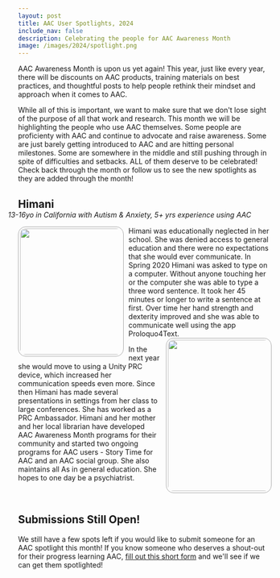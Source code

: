 ```yaml
---
layout: post
title: AAC User Spotlights, 2024
include_nav: false
description: Celebrating the people for AAC Awareness Month
image: /images/2024/spotlight.png
---
```

<style>
  img.pic {
    border-radius: 15px;
    border: 1px solid #aaa;
    padding: 3px;
  }
  img.left {
    float: left; 
    margin: 0 10px 10px 0; 
    max-width: 40%
  }
  img.right {
    float: right; 
    margin: 0 0 10px 10px; 
    max-width: 40%
  }
  img.app {
    height: 70px;
  }
  a.caption {
    display: inline-block;
    padding: 5px 10px;
    border: 1px solid #aaa;
    border-radius: 10px;
    margin-bottom: 10px;
    text-align: center;
    max-width: 50%;
  }
  a.caption.wide {
    min-width: 225px;
    max-width: 50%;
  }
  a.caption img {
    display: block;
    margin: 0 auto;
    max-width: 100%;
  }
  a.caption .sub {
    display: block;
    height: 43px;
    color: #888;
    overflow: hidden;
    font-weight: normal;
    max-width: 200px;
    font-size: 13px;
    line-height: 14px;
    margin: 0 auto;
  }
  h2 {
    margin-top: 30px;
  }
</style>
<p>AAC Awareness Month is upon us yet again! This year, just like
every year, there will be discounts on AAC products, training
materials on best practices, and thoughtful posts to help 
people rethink their mindset and approach when it comes to AAC.</p>

<p>While all of this is important, we want to make sure that
we don't lose sight of the purpose of all that work and research.
This month we will be highlighting the people who use AAC
themselves. Some people are proficienty with AAC and continue
to advocate and raise awareness. Some are just barely getting
introduced to AAC and are hitting personal milestones. Some are
somewhere in the middle and still pushing through in spite of
difficulties and setbacks. ALL of them deserve to be celebrated!
Check back through the month or follow us to see
the new spotlights as they are added through the month!</p>

<div style='display: none;'>
<a name="jaron" style='display: none;'></a>
<h2 style='margin-bottom: 0;'>Jaron</h2>
<div style='margin-left: -20px; font-style: italic; margin-bottom: 15px;'>Adult in Arizona with Cerebral Palsy, 5+ yrs experience using AAC</div>
<img src="https://drive.google.com/thumbnail?id=1gyJrUdGkhmc9Ol5G-7KZjjuYDT4JluMo&sz=w500" class='pic left' style='width: 250px;'/>
Jaron has grown leaps and bounds over the past couple of years. He is dedicated and enthusiastic to learn to read, write, share stories and pray with others. He recently completed a mission where he was given opportunities to give talks, bare his testimony and give the opening prayers. Jaron is sound proud and excited to have opportunities to communicate with others. He now volunteers for opportunities to speak publicly. Jaron has gone from 1-word communication exchanges to 3-4 words more consistently. With time, he prepares much longer sentences and talks. He loves writing letters and cards to friends and family. Whenever anyone is sad, sick or going through a tough time, he says, "We feel" and frequently asks about them. He looks forward to opportunities to meet others and always displays a BIG smile when greeting others with a vocalization of "HEYYY" combined with the use of AAC to say, "What's Happening!?"

The first word Jaron learned to spell (independently and spontaneously) with word prediction was "kindness." This truly speaks to his heart and compassion for others.

Jaron will be presenting and attending for the first time at an AAC conference this year at Closing the Gap 2024. He will be sharing his journey with sharing, storing and saving narratives to share with others.
</div>

<div style='display: none;'>
<a name="mateo" style='display: none;'></a>
<h2 style='margin-bottom: 0;'>Mateo</h2>
<div style='margin-left: -20px; font-style: italic; margin-bottom: 15px;'>Adult in Ohio with Apraxia & Dysarthria, 5+ yrs experience using AAC</div>
Mateo is doing a lot of amazing things to educate people about AAC, but I think the coolest thing he’s doing is visiting classrooms and talking to kids about AAC, disability and inclusion. He’s talked with over 1,500 students in grades K-6.  He’s telling his story and talking about himself so kids see he’s not really all that different. He has hobbies, interests, a job and dreams about his future. He is asked questions about his experiences, such as teasing, and he shares his stories about school and how he learned to use his SGD.  He’s proud of who he is and loves to meet students just learning to use AAC. He is teaching peers how to be good communication partners and just plain good friends. Moreover, teachers and other educational team members see firsthand what’s possible when everyone works together and really believes in a student. 

Mateo is incredibly outgoing. He loves meeting new people in the community and is happy to talk to anyone about AAC. He sparks conversations at the grocery store, in the library and at the airport. He’s so glad his SGD lets him connect to others.
</div>

<div style='display: none;'>
<a name="andy"></a>
<h2 style='margin-bottom: 0;'>Andy</h2>
<div style='margin-left: -20px; font-style: italic; margin-bottom: 15px;'>Adult in Kansas with Autism & PMM2-CDG, 5+ yrs experience using AAC</div>
Andy loves having communication with people with his AAC.
He loves being a part of communications with everyone, and doesn't want to be left out.
</div>

<a name="himani"></a>
<h2 style='margin-bottom: 0;'>Himani</h2>
<div style='margin-left: -20px; font-style: italic; margin-bottom: 15px;'>13-16yo in California with Autism & Anxiety, 5+ yrs experience using AAC</div>
<img src="https://drive.google.com/thumbnail?id=1rnbaDWZ8pnW6_7NyZ2xI8nca07gXtldi&sz=w500" class='pic left' style='width: 250px;'/>
Himani was educationally neglected in her school.  She was denied access to general education and there were no expectations that she would ever communicate.  In Spring 2020 Himani was asked to type on a computer.  Without anyone touching her or the computer she was able to type a three word sentence.  It took her 45 minutes or longer to write a sentence at first.  Over time her hand strength and dexterity improved and she was able to communicate well using the app Proloquo4Text.  
<a href="https://www.youtube.com/watch?v=kKorgqLeGA0"><img src="https://img.youtube.com/vi/kKorgqLeGA0/0.jpg" class='pic right' style='width: 300px;'/></a>

In the next year she would move to using a Unity PRC device, which increased her communication speeds even more.  Since then Himani has made several presentations in settings from her class to large conferences.  She has worked as a PRC Ambassador.  Himani and her mother and her local librarian have developed  AAC Awareness Month programs for their community and started two ongoing programs for AAC users - Story Time for AAC and an AAC social group.  She also maintains all As in general education.  She hopes to one day be a psychiatrist. 


<div style='clear: both;'></div>

<h2>Submissions Still Open!</h2>

We still have a few spots left if you would like to submit someone for an AAC spotlight this month! If you know someone who deserves a shout-out for their progress learning AAC, 
<a href="https://docs.google.com/forms/d/e/1FAIpQLSeyAyOUvaCiW4FQezHR4NFo1W-O3Hi78GuPhRUPKnS3QzkuVA/viewform?usp=sf_link">fill out this short form</a> and we'll see if we can get them spotlighted!